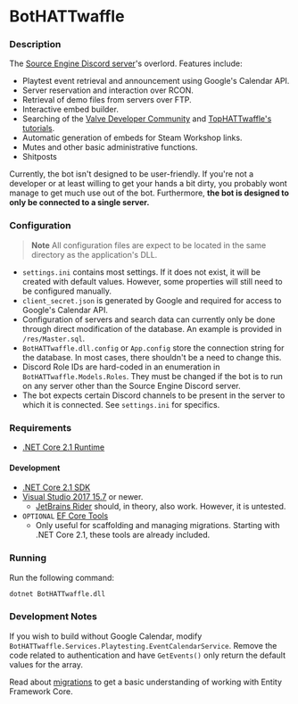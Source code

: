 # BotHATTwaffle
### Description
The [Source Engine Discord server](https://discord.gg/SourceEngine)'s overlord. Features include:

* Playtest event retrieval and announcement using Google's Calendar API.
* Server reservation and interaction over RCON.
* Retrieval of demo files from servers over FTP.
* Interactive embed builder.
* Searching of the [Valve Developer Community](https://developer.valvesoftware.com) and
[TopHATTwaffle's tutorials](https://www.tophattwaffle.com/tutorials/).
* Automatic generation of embeds for Steam Workshop links.
* Mutes and other basic administrative functions.
* Shitposts

Currently, the bot isn't designed to be user-friendly. If you're not a developer or at least willing to get your hands a bit
dirty, you probably wont manage to get much use out of the bot. Furthermore, **the bot is designed to only be connected to a
single server.**

### Configuration
> **Note** All configuration files are expect to be located in the same directory as the application's DLL.

* `settings.ini` contains most settings. If it does not exist, it will be created with default values. However, some properties
will still need to be configured manually.
* `client_secret.json` is generated by Google and required for access to Google's Calendar API.
* Configuration of servers and search data can currently only be done through direct modification of the database. An example
is provided in `/res/Master.sql`.
* `BotHATTwaffle.dll.config` or `App.config` store the connection string for the database. In most cases, there shouldn't be a
need to change this.
* Discord Role IDs are hard-coded in an enumeration in `BotHATTwaffle.Models.Roles`. They must be changed if the bot is to run
on any server other than the Source Engine Discord server.
* The bot expects certain Discord channels to be present in the server to which it is connected. See `settings.ini` for
specifics.

### Requirements
* [.NET Core 2.1 Runtime](https://www.microsoft.com/net/download/dotnet-core/2.1)

#### Development
* [.NET Core 2.1 SDK](https://www.microsoft.com/net/download/dotnet-core/2.1)
* [Visual Studio 2017 15.7](https://visualstudio.microsoft.com/downloads/) or newer.
    * [JetBrains Rider](https://www.jetbrains.com/rider/) should, in theory, also work. However, it is untested.
* `OPTIONAL` [EF Core Tools](https://docs.microsoft.com/en-us/ef/core/miscellaneous/cli/index)
    * Only useful for scaffolding and managing migrations. Starting with .NET Core 2.1, these tools are already included.

### Running
Run the following command:

```bash
dotnet BotHATTwaffle.dll
```

### Development Notes
If you wish to build without Google Calendar, modify `BotHATTwaffle.Services.Playtesting.EventCalendarService`. Remove the code
related to authentication and have `GetEvents()` only return the default values for the array.

Read about [migrations](https://docs.microsoft.com/en-us/ef/core/managing-schemas/migrations/index) to get a basic understanding
of working with Entity Framework Core.
